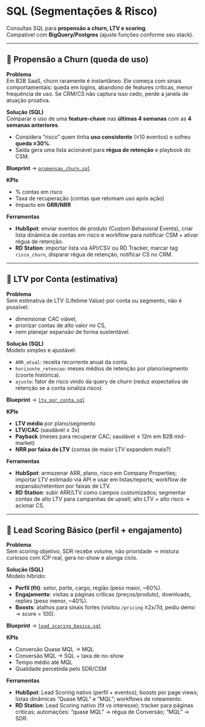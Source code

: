 # SQL (Segmentações & Risco)

Consultas SQL para **propensão a churn, LTV e scoring**.  
Compatível com **BigQuery/Postgres** (ajuste funções conforme seu stack).

---

## 📌 Propensão a Churn (queda de uso)

**Problema**  
Em B2B SaaS, churn raramente é instantâneo. Ele começa com sinais comportamentais: queda em logins, abandono de features críticas, menor frequência de uso. Se CRM/CS não captura isso cedo, perde a janela de atuação proativa.

**Solução (SQL)**  
Comparar o uso de uma **feature-chave** nas **últimas 4 semanas** com as **4 semanas anteriores**.  
- Considera “risco” quem tinha **uso consistente** (≥10 eventos) e sofreu **queda ≥30%**.  
- Saída gera uma lista acionável para **régua de retenção** e playbook do CSM.

**Blueprint** → [`propensao_churn.sql`](propensao_churn.sql)

**KPIs**  
- % contas em risco  
- Taxa de recuperação (contas que retomam uso após ação)  
- Impacto em **GRR/NRR**  

**Ferramentas**  
- **HubSpot**: enviar eventos de produto (Custom Behavioral Events), criar lista dinâmica de contas em risco e workflow para notificar CSM + ativar régua de retenção.  
- **RD Station**: importar lista via API/CSV ou RD Tracker, marcar tag `risco_churn`, disparar régua de retenção, notificar CS no CRM.  

---

## 📌 LTV por Conta (estimativa)

**Problema**  
Sem estimativa de LTV (Lifetime Value) por conta ou segmento, não é possível:  
- dimensionar CAC viável,  
- priorizar contas de alto valor no CS,  
- nem planejar expansão de forma sustentável.

**Solução (SQL)**  
Modelo simples e ajustável:  
- `ARR_atual`: receita recorrente anual da conta.  
- `horizonte_retencao`: meses médios de retenção por plano/segmento (coorte histórica).  
- `ajuste`: fator de risco vindo da query de churn (reduz expectativa de retenção se a conta sinaliza risco).  

**Blueprint** → [`ltv_por_conta.sql`](ltv_por_conta.sql)

**KPIs**  
- **LTV médio** por plano/segmento  
- **LTV/CAC** (saudável ≥ 3x)  
- **Payback** (meses para recuperar CAC; saudável ≤ 12m em B2B mid-market)  
- **NRR por faixa de LTV** (contas de maior LTV expandem mais?)  

**Ferramentas**  
- **HubSpot**: armazenar ARR, plano, risco em Company Properties; importar LTV estimado via API e usar em listas/reports; workflow de expansão/retention por faixas de LTV.  
- **RD Station**: subir ARR/LTV como campos customizados; segmentar contas de alto LTV para campanhas de upsell; alto LTV + alto risco → acionar CS.  

---

## 📌 Lead Scoring Básico (perfil + engajamento)

**Problema**  
Sem scoring objetivo, SDR recebe volume, não prioridade → mistura curiosos com ICP real, gera no-show e alonga ciclo.

**Solução (SQL)**  
Modelo híbrido:  
- **Perfil (fit)**: setor, porte, cargo, região (peso maior, ~60%).  
- **Engajamento**: visitas a páginas críticas (preços/produto), downloads, replies (peso menor, ~40%).  
- **Boosts**: atalhos para sinais fortes (visitou `/pricing` ≥2x/7d, pediu demo → score = 100).  

**Blueprint** → [`lead_scoring_basico.sql`](lead_scoring_basico.sql)

**KPIs**  
- Conversão Quase MQL → MQL  
- Conversão MQL → SQL + taxa de no-show  
- Tempo médio até MQL  
- Qualidade percebida pelo SDR/CSM  

**Ferramentas**  
- **HubSpot**: Lead Scoring nativo (perfil + eventos); boosts por page views; listas dinâmicas “Quase MQL” e “MQL”; workflows de roteamento.  
- **RD Station**: Lead Scoring nativo (fit vs interesse); tracker para páginas críticas; automações: “quase MQL” → régua de Conversão; “MQL” → SDR.  
